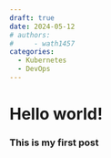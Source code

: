 ```yaml
---
draft: true 
date: 2024-05-12
# authors:
#     - wath1457
categories:
  - Kubernetes
  - DevOps
---
```


# Hello world!

### This is my first post